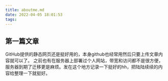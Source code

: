 ```yaml
---
title: aboutme.md
date: 2022-04-05 18:01:53
tags:
---
```



## 第一篇文章
GitHub提供的静态网页还是挺好用的，本身github也经常用然后只要上传文章内容就可以了。
之前也有在服务器上部署过个人网站，带宽和访问都不是很方便，服务器到期了迁移更是麻烦。发在这个地方记录一下挺好的hh，把陆陆续续的内容给整理一下就挺好。


 